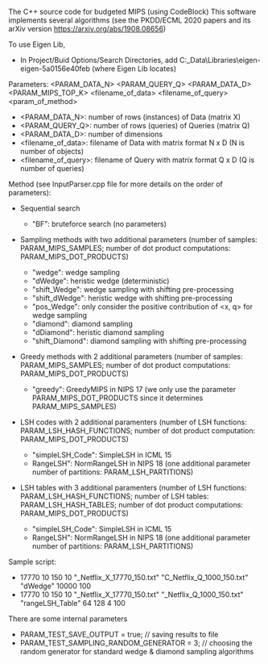 The C++ source code for budgeted MIPS (using CodeBlock)
This software implements several algorithms (see the PKDD/ECML 2020 papers and its arXiv version https://arxiv.org/abs/1908.08656)

To use Eigen Lib,
- In Project/Buid Options/Search Directories, add C:\_Data\Libraries\eigen-eigen-5a0156e40feb (where Eigen Lib locates)

Parameters: 
<PARAM_DATA_N> <PARAM_QUERY_Q> <PARAM_DATA_D> <PARAM_MIPS_TOP_K> <filename_of_data> <filename_of_query> <method> <param_of_method>

- <PARAM_DATA_N>: number of rows (instances) of Data (matrix X)
- <PARAM_QUERY_Q>: number of rows (queries) of Queries (matrix Q)
- <PARAM_DATA_D>: number of dimensions
- <filename_of_data>: filename of Data with matrix format N x D (N is number of objects)
- <filename_of_query>: filename of Query with matrix format Q x D (Q is number of queries)

Method (see InputParser.cpp file for more details on the order of parameters):

- Sequential search
	+ "BF": bruteforce search (no parameters)

- Sampling methods with two additional parameters (number of samples: PARAM_MIPS_SAMPLES; number of dot product computations: PARAM_MIPS_DOT_PRODUCTS)

	+ "wedge": wedge sampling 
	+ "dWedge": heristic wedge (deterministic)
	+ "shift_Wedge": wedge sampling with shifting pre-processing 
	+ "shift_dWedge": heristic wedge with shifting pre-processing 
	+ "pos_Wedge": only consider the positive contribution of <x, q> for wedge sampling
	+ "diamond": diamond sampling
	+ "dDiamond": heristic diamond sampling
	+ "shift_Diamond": diamond sampling with shifting pre-processing

- Greedy methods with 2 additional parameters (number of samples: PARAM_MIPS_SAMPLES; number of dot product computations: PARAM_MIPS_DOT_PRODUCTS)

	+ "greedy": GreedyMIPS in NIPS 17 (we only use the parameter PARAM_MIPS_DOT_PRODUCTS since it determines PARAM_MIPS_SAMPLES)

- LSH codes with 2 additional paramenters (number of LSH functions: PARAM_LSH_HASH_FUNCTIONS; number of dot product computation: PARAM_MIPS_DOT_PRODUCTS)

	+ "simpleLSH_Code": SimpleLSH in ICML 15
	+ RangeLSH": NormRangeLSH in NIPS 18 (one additional parameter number of partitions: PARAM_LSH_PARTITIONS)

- LSH tables with 3 additional paramenters (number of LSH functions: PARAM_LSH_HASH_FUNCTIONS; number of LSH tables: PARAM_LSH_HASH_TABLES; number of dot product computations: PARAM_MIPS_DOT_PRODUCTS)

	+ "simpleLSH_Code": SimpleLSH in ICML 15
	+ RangeLSH": NormRangeLSH in NIPS 18 (one additional parameter number of partitions: PARAM_LSH_PARTITIONS)

Sample script:
+ 17770 10 150 10 "_Netflix_X_17770_150.txt" "C_Netflix_Q_1000_150.txt" "dWedge" 10000 100
+ 17770 10 150 10 "_Netflix_X_17770_150.txt" "_Netflix_Q_1000_150.txt" "rangeLSH_Table" 64 128 4 100 

There are some internal parameters
- PARAM_TEST_SAVE_OUTPUT = true; // saving results to file
- PARAM_TEST_SAMPLING_RANDOM_GENERATOR = 3; // choosing the random generator for standard wedge & diamond sampling algorithms


